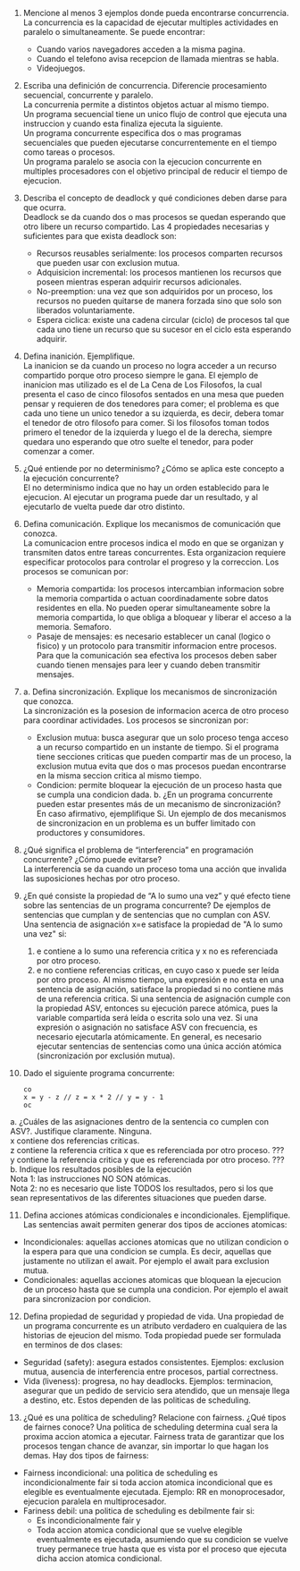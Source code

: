 1. Mencione al menos 3 ejemplos donde pueda encontrarse concurrencia.<br />
   La concurrencia es la capacidad de ejecutar multiples actividades en paralelo o simultaneamente. Se puede encontrar:
   - Cuando varios navegadores acceden a la misma pagina.
   - Cuando el telefono avisa recepcion de llamada mientras se habla.
   - Videojuegos.

2. Escriba una definición de concurrencia. Diferencie procesamiento secuencial, concurrente y paralelo. <br />
La concurrenia permite a distintos objetos actuar al mismo tiempo. <br />
Un programa secuencial tiene un unico flujo de control que ejecuta una instruccion y cuando esta finaliza ejecuta la siguiente.<br />
Un programa concurrente especifica dos o mas programas secuenciales que pueden ejecutarse concurrentemente en el tiempo como tareas o procesos.<br />
Un programa paralelo se asocia con la ejecucion concurrente en multiples procesadores con el objetivo principal de reducir el tiempo de ejecucion.<br />

3. Describa el concepto de deadlock y qué condiciones deben darse para que ocurra. <br />
Deadlock se da cuando dos o mas procesos se quedan esperando que otro libere un recurso compartido. Las 4 propiedades necesarias y suficientes para que exista deadlock son:
   - Recursos reusables serialmente: los procesos comparten recursos que pueden usar con exclusion mutua.
   - Adquisicion incremental: los procesos mantienen los recursos que poseen mientras esperan adquirir recursos adicionales.
   - No-preemption: una vez que son adquiridos por un proceso, los recursos no pueden quitarse de manera forzada sino que solo son liberados voluntariamente.
   - Espera ciclica: existe una cadena circular (ciclo) de procesos tal que cada uno tiene un recurso que su sucesor en el ciclo esta esperando adquirir.

4.  Defina inanición. Ejemplifique. <br />
La inanicion se da cuando un proceso no logra acceder a un recurso compartido porque otro proceso siempre le gana. El ejemplo de inanicion mas utilizado es el de La Cena de Los Filosofos, la cual presenta el caso de cinco filosofos sentados en una mesa que pueden pensar y requieren de dos tenedores para comer; el problema es que cada uno tiene un unico tenedor a su izquierda, es decir, debera tomar el tenedor de otro filosofo para comer.
Si los filosofos toman todos primero el tenedor de la izquierda y luego el de la derecha, siempre quedara uno esperando que otro suelte el tenedor, para poder comenzar a comer.

5. ¿Qué entiende por no determinismo? ¿Cómo se aplica este concepto a la ejecución concurrente? <br />
El no determinismo indica que no hay un orden establecido para le ejecucion. Al ejecutar un programa puede dar un resultado, y al ejecutarlo de vuelta puede dar otro distinto.

6. Defina comunicación. Explique los mecanismos de comunicación que conozca. <br />
La comunicacion entre procesos indica el modo en que se organizan y transmiten datos entre tareas concurrentes. Esta organizacion requiere especificar protocolos para controlar el progreso y la correccion. Los procesos se comunican por:
   - Memoria compartida: los procesos intercambian informacion sobre la memoria compartida o actuan coordinadamente sobre datos residentes en ella. No pueden operar simultaneamente sobre la memoria compartida, lo que obliga a bloquear y liberar el acceso a la memoria. Semaforo.
   - Pasaje de mensajes: es necesario establecer un canal (logico o fisico) y un protocolo para transmitir informacion entre procesos. Para que la comunicación sea efectiva los procesos deben saber cuando tienen mensajes para leer y cuando deben transmitir mensajes.

7. a. Defina sincronización. Explique los mecanismos de sincronización que conozca. <br />
La sincronización es la posesion de informacion acerca de otro proceso para coordinar actividades. Los procesos se sincronizan por:
   - Exclusion mutua: busca asegurar que un solo proceso tenga acceso a un recurso compartido en un instante de tiempo. Si el programa tiene secciones criticas que pueden compartir mas de un proceso, la exclusion mutua evita que dos o mas procesos puedan encontrarse en la misma seccion critica al mismo tiempo.
   - Condicion: permite bloquear la ejecución de un proceso hasta que se cumpla una condicion dada.
     b. ¿En un programa concurrente pueden estar presentes más de un mecanismo de sincronización? En caso afirmativo, ejemplifique
     Si. Un ejemplo de dos mecanismos de sincronizacion en un problema es un buffer limitado con productores y consumidores.

8.  ¿Qué significa el problema de “interferencia” en programación concurrente? ¿Cómo puede evitarse? <br />
La interferencia se da cuando un proceso toma una acción que invalida las suposiciones hechas por otro proceso.

9. ¿En qué consiste la propiedad de “A lo sumo una vez” y qué efecto tiene sobre las sentencias de un programa concurrente? De ejemplos de sentencias que cumplan y de sentencias que no cumplan con ASV. <br />
Una sentencia de asignación x=e satisface la propiedad de "A lo sumo una vez" si:
   1) e contiene a lo sumo una referencia critica y x no es referenciada por otro proceso.
   2) e no contiene referencias criticas, en cuyo caso x puede ser leída por otro proceso.
Al mismo tiempo, una expresión e no esta en una sentencia de asignación, satisface la propiedad si no contiene más de una referencia critica.
Si una sentencia de asignación cumple con la propiedad ASV, entonces su ejecución parece atómica, pues la variable compartida será leída o escrita solo una vez. Si una expresión o asignación no satisface ASV con frecuencia, es necesario ejecutarla atómicamente. En general, es necesario ejecutar sentencias de sentencias como una única acción atómica (sincronización por exclusión mutua).

10. Dado el siguiente programa concurrente:
    ```x = 2; y = 4; z = 3;
    co
    x = y - z // z = x * 2 // y = y - 1
    oc
    ```
a. ¿Cuáles de las asignaciones dentro de la sentencia co cumplen con ASV?. Justifique claramente.
Ninguna. <br />
x contiene dos referencias criticas. <br />
z contiene la referencia critica x que es referenciada por otro proceso. ??? <br />
y contiene la referencia critica y que es referenciada por otro proceso. ???<br />
b.  Indique los resultados posibles de la ejecución <br />
Nota 1: las instrucciones NO SON atómicas. <br />
Nota 2: no es necesario que liste TODOS los resultados, pero si los que sean representativos de las diferentes situaciones que pueden darse. <br />

11.  Defina acciones atómicas condicionales e incondicionales. Ejemplifique.
Las sentencias await permiten generar dos tipos de acciones atomicas:
   - Incondicionales: aquellas acciones atomicas que no utilizan condicion o la espera para que una condicion se cumpla. Es decir, aquellas que justamente no utilizan el await. Por ejemplo el await para exclusion mutua.
   - Condicionales: aquellas acciones atomicas que bloquean la ejecucion de un proceso hasta que se cumpla una condicion. Por ejemplo el await para sincronizacion por condicion.

12.  Defina propiedad de seguridad y propiedad de vida.
Una propiedad de un programa concurrente es un atributo verdadero en cualquiera de las historias de ejeucion del mismo. Toda propiedad puede ser formulada en terminos de dos clases:
   - Seguridad (safety): asegura estados consistentes. Ejemplos: exclusion mutua, ausencia de interferencia entre procesos, partial correctness.
   - Vida (liveness): progresa, no hay deadlocks. Ejemplos: terminacion, asegurar que un pedido de servicio sera atendido, que un mensaje llega a destino, etc. Estos dependen de las politicas de scheduling.

13.  ¿Qué es una política de scheduling? Relacione con fairness. ¿Qué tipos de fairnes conoce?
Una politica de scheduling determina cual sera la proxima accion atomica a ejecutar. Fairness trata de garantizar que los procesos tengan chance de avanzar, sin importar lo que hagan los demas. Hay dos tipos de fairness:
   - Fairness incondicional: una politica de scheduling es incondicionalmente fair si toda accion atomica incondicional que es elegible es eventualmente ejecutada. Ejemplo: RR en monoprocesador, ejecucion paralela en multiprocesador.
   - Fariness debil: una politica de scheduling es debilmente fair si:
      - Es incondicionalmente fair y
      - Toda accion atomica condicional que se vuelve elegible eventualmente es ejecutada, asumiendo que su condicion se vuelve truey permanece true hasta que es vista por el proceso que ejecuta dicha accion atomica condicional.
